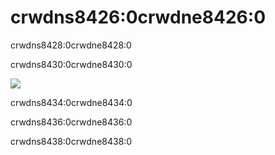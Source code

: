 # crwdns8426:0crwdne8426:0

crwdns8428:0crwdne8428:0

crwdns8430:0crwdne8430:0

![](crwdns8432:0crwdne8432:0)


crwdns8434:0crwdne8434:0



crwdns8436:0crwdne8436:0



crwdns8438:0crwdne8438:0